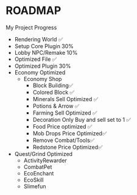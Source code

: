 # ROADMAP
My Project Progress
- Rendering World ✅
- Setup Core Plugin 30%
- Lobby NPC/Remake 10%
- Optimized File ✅
- Optimized Plugin 30%
- Economy Optimized
  - Economy Shop
    - Block Building✅
    - Colored Block ✅
    - Minerals Sell Optimized ✅
    - Potions & Arrow ✅
    - Farming Sell Optimized ✅
    - Decoration Only Buy and sell set to 1 ✅
    - Food Price optimized ✅
    - Mob Drops Price Optimized✅
    - Remove Combat/Tools✅
    - Redstone Price Optimized✅
- Quest/Grind Optimized
  - ActivityRewarder
  - CombatPet
  - EcoEnchant
  - EcoSkill
  - Slimefun
